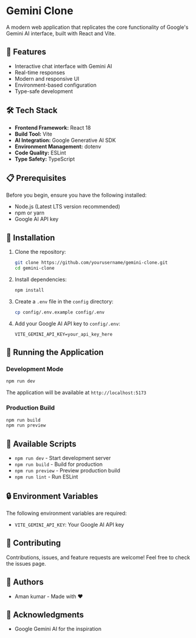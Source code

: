 # Gemini Clone

A modern web application that replicates the core functionality of Google's Gemini AI interface, built with React and Vite.

## 🚀 Features

- Interactive chat interface with Gemini AI
- Real-time responses
- Modern and responsive UI
- Environment-based configuration
- Type-safe development

## 🛠️ Tech Stack

- **Frontend Framework:** React 18
- **Build Tool:** Vite
- **AI Integration:** Google Generative AI SDK
- **Environment Management:** dotenv
- **Code Quality:** ESLint
- **Type Safety:** TypeScript

## 📋 Prerequisites

Before you begin, ensure you have the following installed:
- Node.js (Latest LTS version recommended)
- npm or yarn
- Google AI API key

## 🔧 Installation

1. Clone the repository:
   ```bash
   git clone https://github.com/yourusername/gemini-clone.git
   cd gemini-clone
   ```

2. Install dependencies:
   ```bash
   npm install
   ```

3. Create a `.env` file in the `config` directory:
   ```bash
   cp config/.env.example config/.env
   ```

4. Add your Google AI API key to `config/.env`:
   ```
   VITE_GEMINI_API_KEY=your_api_key_here
   ```

## 🚀 Running the Application

### Development Mode
```bash
npm run dev
```
The application will be available at `http://localhost:5173`

### Production Build
```bash
npm run build
npm run preview
```

## 🧪 Available Scripts

- `npm run dev` - Start development server
- `npm run build` - Build for production
- `npm run preview` - Preview production build
- `npm run lint` - Run ESLint

## 🔒 Environment Variables

The following environment variables are required:

- `VITE_GEMINI_API_KEY`: Your Google AI API key

## 🤝 Contributing

Contributions, issues, and feature requests are welcome! Feel free to check the issues page.

## 👥 Authors

- Aman kumar - Made with ❤️

## 🙏 Acknowledgments

- Google Gemini AI for the inspiration

